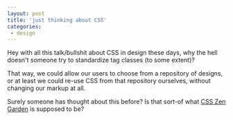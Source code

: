 ```yaml
---
layout: post
title: 'just thinking about CSS'
categories:
 - design
---
```


Hey with all this talk/bullshit about CSS in design these days, why the hell doesn't someone try to standardize tag classes (to some extent)?



That way, we could allow our users to choose from a repository of designs, or at least we could re-use CSS from that repository ourselves, without changing our markup at all.



Surely someone has thought about this before? Is that sort-of what <a href="http://www.mezzoblue.com/zengarden/">CSS Zen Garden</a> is supposed to be?
		



		